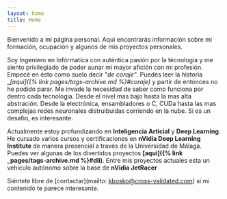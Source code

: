 ```yaml
---
layout: home
title: Home
---
```


Bienvenido a mi página personal.
Aqui encontrarás información sobre mi formación, ocupación y algunos de mis proyectos personales.

Soy Ingeniero en Infórmatica con auténtica pasión por la técnologia y me siento privilegiado de poder aunar mi mayor afición con mi profesión.
Empecé en ésto como suelo decir _"de coraje"_. Puedes leer la historia __[aqui]({% link _pages/tags-archive.md %}#coraje)__ y partir de entonces no he podido parar.
Me invade la necesidad de saber como funciona por dentro cada tecnologia. Desde el nivel mas bajo hasta la mas alta abstración. Desde la electrónica, ensambladores o C, CUDa hasta las mas complejas redes neuronales distruibuidas corriendo en la nube. Si es un desafio, es interesante.

Actualmente estoy profundizando en __Inteligencia Articial__ y __Deep Learning__. He cursado varios cursos y certificaciones en __nVidia Deep Learning Institute__ de manera presencial a través de la Universidad de Málaga. Puedes ver algunas de los divertidos proyectos __[aqui]({% link _pages/tags-archive.md %}#dli)__. Entre mis proyectos actuales esta un vehiculo autónomo sobre la base de __nVidia JetRacer__

Siéntete libre de [contactar](mailto: kbosko@cross-validated.com) si mi contenido te parece interesante.